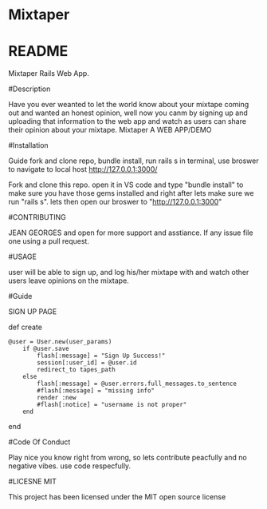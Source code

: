# Mixtaper
# README

Mixtaper Rails Web App.

#Description

Have you ever weanted to let the world know about your mixtape coming out and wanted an honest opinion, well now you canm by signing up and uploading that information to the web app and watch as users can share their opinion about your mixtape. Mixtaper A WEB APP/DEMO

#Installation 

Guide fork and clone repo, bundle install, run rails s in terminal, use broswer to navigate to local host http://127.0.0.1:3000/

Fork and clone this repo. open it in VS code and type "bundle install" to make sure you have those gems installed and right after lets make sure we run "rails s". lets then open our broswer to "http://127.0.0.1:3000"

#CONTRIBUTING

JEAN GEORGES and open for more support and asstiance. If any issue file one using a pull request.

#USAGE

user will be able to sign up, and log his/her mixtape with and watch other users leave opinions on the mixtape.

#Guide

SIGN UP PAGE

 def create 

    @user = User.new(user_params)
        if @user.save
            flash[:message] = "Sign Up Success!"
            session[:user_id] = @user.id
            redirect_to tapes_path
        else
            flash[:message] = @user.errors.full_messages.to_sentence
            #flash[:message] = "missing info"
            render :new
            #flash[:notice] = "username is not proper"
        end
end

#Code Of Conduct

Play nice you know right from wrong, so lets contribute peacfully and no negative vibes. use code respecfully.

#LICESNE MIT

This project has been licensed under the MIT open source license
